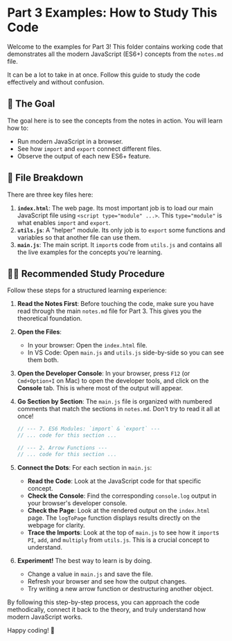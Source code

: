 # Part 3 Examples: How to Study This Code

Welcome to the examples for Part 3! This folder contains working code that demonstrates all the modern JavaScript (ES6+) concepts from the `notes.md` file.

It can be a lot to take in at once. Follow this guide to study the code effectively and without confusion.

## 🎯 The Goal

The goal here is to see the concepts from the notes in action. You will learn how to:
- Run modern JavaScript in a browser.
- See how `import` and `export` connect different files.
- Observe the output of each new ES6+ feature.

## 📂 File Breakdown

There are three key files here:

1.  **`index.html`**: The web page. Its most important job is to load our main JavaScript file using `<script type="module" ...>`. This `type="module"` is what enables `import` and `export`.
2.  **`utils.js`**: A "helper" module. Its only job is to `export` some functions and variables so that another file can use them.
3.  **`main.js`**: The main script. It `import`s code from `utils.js` and contains all the live examples for the concepts you're learning.

## 🧑‍🏫 Recommended Study Procedure

Follow these steps for a structured learning experience:

1.  **Read the Notes First**: Before touching the code, make sure you have read through the main `notes.md` file for Part 3. This gives you the theoretical foundation.

2.  **Open the Files**:
    -   In your browser: Open the `index.html` file.
    -   In VS Code: Open `main.js` and `utils.js` side-by-side so you can see them both.

3.  **Open the Developer Console**: In your browser, press `F12` (or `Cmd+Option+I` on Mac) to open the developer tools, and click on the **Console** tab. This is where most of the output will appear.

4.  **Go Section by Section**: The `main.js` file is organized with numbered comments that match the sections in `notes.md`. Don't try to read it all at once!

    ```javascript
    // --- 7. ES6 Modules: `import` & `export` ---
    // ... code for this section ...

    // --- 2. Arrow Functions ---
    // ... code for this section ...
    ```

5.  **Connect the Dots**: For each section in `main.js`:
    -   **Read the Code**: Look at the JavaScript code for that specific concept.
    -   **Check the Console**: Find the corresponding `console.log` output in your browser's developer console.
    -   **Check the Page**: Look at the rendered output on the `index.html` page. The `logToPage` function displays results directly on the webpage for clarity.
    -   **Trace the Imports**: Look at the top of `main.js` to see how it `import`s `PI`, `add`, and `multiply` from `utils.js`. This is a crucial concept to understand.

6.  **Experiment!** The best way to learn is by doing.
    -   Change a value in `main.js` and save the file.
    -   Refresh your browser and see how the output changes.
    -   Try writing a new arrow function or destructuring another object.

By following this step-by-step process, you can approach the code methodically, connect it back to the theory, and truly understand how modern JavaScript works.

Happy coding! 🚀